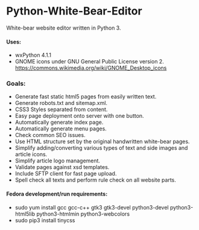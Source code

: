 # Python-White-Bear-Editor

White-bear website editor written in Python 3.

#### Uses:

- wxPython 4.1.1
- GNOME icons under GNU General Public License version 2. https://commons.wikimedia.org/wiki/GNOME_Desktop_icons

### Goals:

- Generate fast static html5 pages from easily written text.
- Generate robots.txt and sitemap.xml.
- CSS3 Styles separated from content.
- Easy page deployment onto server with one button.
- Automatically generate index page.
- Automatically generate menu pages.
- Check common SEO issues.
- Use HTML structure set by the original handwritten white-bear pages.
- Simplify adding/converting various types of text and side images and article icons.
- Simplify article logo management.
- Validate pages against xsd templates.
- Include SFTP client for fast page upload.
- Spell check all texts and perform rule check on all website parts.

#### Fedora development/run requirements:

- sudo yum install gcc gcc-c++ gtk3 gtk3-devel python3-devel python3-html5lib python3-htmlmin python3-webcolors
- sudo pip3 install tinycss